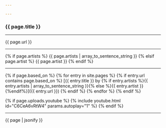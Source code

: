 ```yaml
---

---
```

### {{ page.title }}


<hr>
{{ page.url }}
<hr>

{% if page.artists %}
  {{ page.artists | array_to_sentence_string }}
{% elsif page.artist %}
  {{ page.artist }}
{% endif %}
<hr>
{% if page.based_on %}
  {% for entry in site.pages %}
    {% if entry.url contains page.based_on %}
      [{{ entry.title }} by {% if entry.artists %}{{ entry.artists | array_to_sentence_string }}{% else %}{{ entry.artist }}{%endif%}]({{ entry.url }})
    {% endif %}
  {% endfor %}
{% endif %}

{% if page.uploads.youtube %}
  {% include youtube.html id="C6CeA6vRtW4" params.autoplay="1" %}
{% endif %}

<hr>

{{ page | jsonify }}
